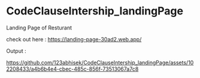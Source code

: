 # CodeClauseIntership_landingPage
Landing Page of Resturant

check out here  : https://landing-page-30ad2.web.app/

Output :

https://github.com/123abhisek/CodeClauseIntership_landingPage/assets/102208433/a4b6b4e4-cbec-485c-856f-73513067a7c8

